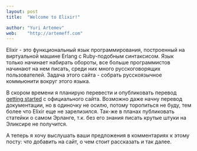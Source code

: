 ```yaml
---
layout: post
title:  "Welcome to Elixir!"

author: "Yuri Artemev"
web:    "http://artemeff.com"
---
```


Elixir - это функциональный язык программирования, построенный на виртуальной машине Erlang с Ruby-подобным синтаксисом. Язык только начинает набирать обороты, все больше программистов начинают на нем писать, среди них много русскоговорящих пользователей. Задача этого сайта - собрать русскоязычное коммьюнити вокруг этого языка.

В скором времени я планирую перевести и опубликовать перевод [getting started](http://elixir-lang.org/getting_started/1.html) с официального сайта. Возможно даже начну перевод документации, но в одиночку не осилю, потому торопиться не буду, тем более что Elixir еще не зарелизился. Так-же в планах публиковать статейки о самом Эрланге, т.к. без его знания писать крутые штуки на Эликсире не получится.

А теперь я хочу выслушать ваши предложения в комментариях к этому посту: что добавить на сайт, о чем стоит рассказать и так далее.
